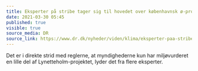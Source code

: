 ```yaml
---
title: Eksperter på stribe tager sig til hovedet over københavnsk ø-projekt
date: 2021-03-30 05:45
published: true
visible: true
source_media: DR
source_link: https://www.dr.dk/nyheder/viden/klima/eksperter-paa-stribe-tager-sig-til-hovedet-over-koebenhavnsk-oe-projekt
---
```

Det er i direkte strid med reglerne, at myndighederne kun har miljøvurderet en lille del af Lynetteholm-projektet, lyder det fra flere eksperter.
